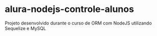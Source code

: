 # alura-nodejs-controle-alunos
Projeto desenvolvido durante o curso de ORM com NodeJS utilizando Sequelize e MySQL
